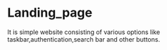 # Landing_page
It is simple website consisting of various options like taskbar,authentication,search bar and other buttons.
